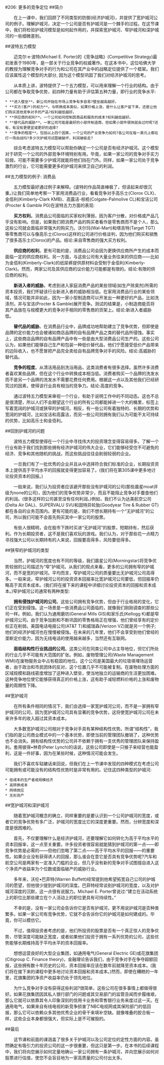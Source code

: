 #206: 更多的竞争定位
##简介

　　在上一课中，我们回顾了不同类型的防御(经济护城河)，并提供了宽护城河公司的例子。理解护城河，决定一个公司是否有护城河是一个棘手的过程。在这节课中，我们将检验护城河模型是如何起作用的，并探索宽护城河、窄护城河和深护城河的一些细微差别。

##波特五力模型

　　迈克尔·e·波特(Michael E. Porter)的《竞争战略》(Competitive Strategy)最初发表于1980年，是一部关于行业竞争的权威著作。在这本书中，这位哈佛大学的教授为理解竞争对手的行为和公司在其产业中的战略定位提供了一个框架。我们应该属性这个模型的大部分, 因为这个模型巩固了我们对经济护城河的思考。

　　从本质上讲，波特提供了一个五力模型，可以用来理解一个行业的结构。由于公司都在争取竞争优势，前四种力量有助于评估第五种力量，即行业的竞争水平:

    * **进入壁垒**。新公司开始在市场上竞争有多容易?壁垒越高越好。   
    * **买方(客户)的权力**。与转换成本类似，如果价格上涨，是什么让客户留下来，还是让他们购买其他竞争对手的产品?权利越低越好。
    * **供应商的权利**。一个公司如何控制其商品和服务的成本?权利越低越好。
    * **替代品的威胁**。一家公司可能是最好的小部件制造商，但如果小部件很快就会过时呢?还有，有没有更便宜或更好的选择?
    * **竞争的程度**。包括以上四个因素，一个公司的产业竞争力如何?各公司在每一美元上都在打一场血战吗?多少次护城河试图被破坏，利润被偷走?
    
　　综合考虑波特五力模型可以帮助你确定一个公司是否有经济护城河。这个模型对于研究一个公司的外部竞争环境特别有用。毕竟，如果一家公司的竞争对手实力较弱，可能不需要多少护城河就能将他们挡在门外。同样，如果一家公司处于竞争激烈的行业，它可能需要更多的护城河来捍卫自己的利润。

##五力模型的例子: 消费品

　　五力模型最好通过例子来解释。(波特的作品简直棒极了，但读起来却很沉重。)让我们简单地考察一下家用消费品行业，看看竞争对手高乐士(Clorox CLX)、金佰利(Kimberly-Clark KMB)、高露洁-棕榄(Colgate-Palmolive  CL)和宝洁公司(Procter & Gamble PG)在波特五力方面的表现:

　　**买方权利**。消费品公司面临的买家权利薄弱，因为客户分散，对价格或产品几乎没有影响。但是，如果我们把消费产品的购买者看作是零售商而不是个人，那么这些公司就会面临非常强大的购买力。沃尔玛(Wal-Mart)和塔吉特(Target TGT)等零售商可以与像高乐士(Clorox)这样的公司进行价格谈判，因为他们购买和销售了很多高乐士(Clorox)的产品。结论:来自零售商的强大买方权利。

　　**供应商的权利**。更有可能的是，消费品公司会因为更换供应商所产生的成本而面临一定的供应商权利。另一方面，与这些公司有大量业务往来的供应商——比如为金佰利(Kimberly-Clark)的纸尿裤提供原材料会受制于金佰利(Kimberly-Clark)。然而，两家公司及其供应商的议价能力可能都是有限的。结论:有限的供应商的权利。

　　**新进入者的威胁**。考虑到进入家庭消费产品的某些领域(如生产除臭剂)所需的资本投资，我们怀疑该行业新进入者的威胁相当低。在家用消费品行业的某些领域，情况可能并非如此，因为一家小型制造商可以开发出一种更好的产品，比如洗涤剂，并与宝洁(Procter & Gamble)展开竞争。测试的结果是，小制造商能否将其产品放在与规模更大的竞争对手相同的零售商的货架上。结论:新进入者威胁低。

　　**替代品的威胁**。在消费品行业中，品牌成功地帮助建立了竞争优势，但即使是品牌的定价能力也会被诸如商店品牌的自有品牌产品之类的替代品所侵蚀。事实上，这些商店品牌的自有品牌产品中有一些是由大型消费品公司生产的。这些公司认为，如果他们能够自己生产和包装一种低价替代品，他们宁愿接受低价产品带来的边际收入，也不愿冒把产品完全卖给自有品牌竞争对手的风险。结论:高威胁的替代品。

　　**竞争的程度**。从清洁用品到洗浴用品，这类消费者有很多选择。虽然许多消费者喜欢某些品牌，但在这个行业中转换成本相当低。消费者购买一个品牌的洗发水而不是另一个品牌的洗发水不需要花费任何费用。根据这一点以及其他我们已经研究过的因素，使得该行业具有相当的竞争力。结论:高度的竞争。

　　通过波特五力模型来审视一个行业，有助于说明工作中的不同动态。这也不总是很清楚，所以人们不会期望这个行业的所有公司都能掉进一个大的桶里，标签上写着宽阔的护城河或狭窄的护城河。相反，有一些公司有着独特的、长期的优势和宽阔的护城河，比如宝洁和高露洁，而另一些公司则拥有我们认为可能不太可持续的优势，比如高乐士和金佰利。

##回到护城河的问题

　　波特五力模型使得在一个行业中寻找伟大的投资理念变得容易得多。了解一个行业有助于我们找到那些拥有经济护城河的伟大企业，它们能够经受住不可避免的经济、竞争和其他随机的挑战，而这些挑战往往会削弱较弱的企业。

　　一旦我们有了一批优秀的企业并且从中选择符合我们标准的企业，长期投资资本上提供高于平均水平的回报就变得更加容易了。(我们将在第305课中更多地讨论投资资本的回报。)

　　一般来说，我们认为投资者应该避开那些没有护城河的公司(那些晨星moat评级为none的公司)，因为他们的竞争优势非常少，而且不能阻止竞争对手蚕食他们的利润。(很多这样的公司甚至没有任何利润。)例如，我们不认为达美航空公司(Delta Air DAL)、SUPERVALU SVU和固特异轮胎(Goodyear Tire & Rubber GT)都在各自的业务范围内。更有可能的是，我们不想长期持有一个“无护城河”的公司，所以我们可能不会首先购买其中一家公司的股票。

　　有些人很精明，会在股市下跌时买进“无护城河”的股票，短期持有，然后获利。作为长期投资者，这不是我们喜欢玩的游戏。我们认为，对于那些花一点精力寻找强大公司以长期持有的人来说，回报要高得多，风险要低得多。

##狭窄的护城河的类型

　　当然，护城河的宽度也有不同的等级，我们晨星公司(Morningstar)将竞争优势较弱的公司描述为“窄”护城河。从我们的观点来看，更多的公司拥有窄的护城河，而不是宽的护城河。平均而言，窄护城河公司的质量要比无护城河公司高得多。一般来说，窄护城河公司的投资资本回报率比宽护城河公司要低，但回报率仍略高于其资本成本。(我们将在接下来的课程中详细讨论投资资本的回报和资本成本。)窄护城河公司通常有两种类型:

　　**拥有侵蚀护城河的公司**。这些公司拥有竞争优势，但由于行业格局的变化，它们正在受到侵蚀。这一场景是一些消费品公司面临的，就像我们刚刚调查的那些公司一样。例如，我们认为通用磨坊(General Mills GIS)和家乐氏(Kellogg K)都是窄护城河公司。由于竞争加剧和不断巩固的零售格局正在增强，他们曾经享有的定价权正在削弱。美国电话电报公司(AT&T T)和威瑞森(Verizon VZ)就是另一个例子;他们的经济护城河也在慢慢被侵蚀。在未来的几年里，他们不会享受到他们曾经的垄断定价能力，因为无线电话的使用越来越多，当然还有互联网。

　　**面临结构性行业挑战的公司**。这类公司在同类公司中占主导地位，但它们所处的行业几乎不可能有大范围的扩张。例如，废物管理公司(Waste Management WMI)在废物服务业中占有稳固的地位。这个公司是美国最大的垃圾填埋场运营者，由于政治和市民团体的反对，这个位置几乎不可能被复制。在废物处理方面的区域规模和路线密度增加了这种进入壁垒，使当地独立的运输商的生活更加困难。这种竞争地位使它能够获得真正的价格上涨，这有助于减轻燃料价格的上涨和废物量的周期性下降。

##宽护城河

　　在所有条件相同的情况下，我们会选择一家宽护城河公司，而不是一家拥有窄护城河的公司，因为宽护城河公司具有显著的竞争优势，这将使宽护城河公司在未来许多年的收入超过其资本成本。

　　大多数宽护城河公司相对于竞争对手具有某种结构性优势。所谓“结构性”，我们指的是公司商业模式中的一个基本优势，即使当前的管理团队撤销了，这种优势也不会消失。拥有结构性优势的公司并不依赖于拥有一支优秀的管理团队来保持盈利。套用彼得•林奇(Peter Lynch)的话说，这些公司即使是一只猴子来经营也能盈利，这是一件好事，因为在某些时候，这种情况可能会发生。

　　我们不喜欢车轱辘话来回说，但我们在上一节课中发现的四种模式在考虑公司可能拥有或可能没有的结构性优势时是非常有用的。记住这四种类型的护城河:

    * 低成本的生产者或规模经济
    * 高转换成本
    * 网络效应
    * 无形资产

##宽护城河和深护城河

　　随着宽护城河概念的确立，同样重要的是要认识到一个公司护城河的宽度，或者它的竞争优势有多广泛，护城河的宽度比它的深度更重要。然而，分辨宽度和深度是很困难的。

　　首先，不仅要理解什么是经济护城河，还要理解它如何转化为高于平均水平的资本回报率，这一点至关重要。许多投资者很容易就能猜到护城河的第一点——即竞争优势是必需的——但他们忽略了第二点——高于平均水平的回报——的重要性。如果企业没有获得诱人的回报，那么谁会在意它是否具有竞争优势呢?汽车和航空公司是两家有一定准入门槛的企业，但几乎没有新的竞争对手试图擅自进入这个净资产收益率为个位数或面临破产的威胁行业。

　　多年来，沃伦•巴菲特(Warren Buffett)经常提到他希望拓宽自己公司的护城河的愿望，但他很少提到护城河的深度。巴菲特经常谈到护城河的宽度，以及对护城河深度的沉默，这一点很有说服力。Michael E. Porter曾说过:“建立在活动系统上的职位比那些建立在个人活动上的职位更具有可持续性。”

　　不幸的是，没有一家公司会告诉你它是否有护城河，更不用说护城河是否种类繁多。如果一家公司有竞争优势，它就不会告诉你它的护城河是如何建成的。毕竟，你可以模仿它。

　　不过，值得投资者考虑的是，他们所投资的股票是否有一个真正惊人的竞争优势，尽管深度可能缺乏宽度，或者如果他们投资于拥有一系列优势的公司，这些优势能够长期维持高于平均水平的资本回报率。

　　想想运营良好的大型企业集团，如通用电气(General Electric GE)或花旗集团(Citigroup C. Finance theory)，金融理论告诉我们，由于竞争对手在争夺超额回报，这些拥有数十年历史的公司，资本回报率应该在数年前就降至资本成本。(我们将在接下来的课程中更多地讨论资本回报和资本成本。)然而，即使在糟糕的一年里，花旗集团的净资产收益率仍处于领先地位。

　　为什么竞争对手没有获得这些利润?很简单，这些公司在很多事情上都做得很好。如果花旗集团因其私人银行部门的问题或其交易部门的监管丑闻而步履维艰，那么它就可以依靠其令人印象深刻的信用卡业务和零售银行业务来度过这一天。在通用电气，如果来自有线电视的新竞争损害了NBC电视网或其保险部门的低回报，那么它可以依赖众多其他优秀企业的骨干来填补空缺。就像堆叠的胶合板一样，这些企业本身都很强大，但实际上是不可摧毁的。

##最后

　　这节课和前面的课涵盖了很多关于护城河以及公司定位的定性方面的内容。虽然确定有吸引力的投资公司的这一步很重要，但这只是第一步。在本书的后续课程中，我们将向您展示如何定量地确认一家公司拥有一条护城河，并向您展示如何对股票进行估值，使您不会盲目地为一家高质量的公司付出太多。
